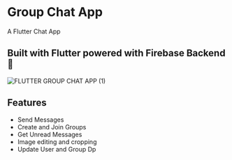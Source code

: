 # Group Chat App

A Flutter Chat App

## Built with Flutter powered with Firebase Backend 🚀

![FLUTTER GROUP CHAT APP (1)](https://user-images.githubusercontent.com/91717339/232234678-efcd1876-383e-4a86-8cc5-4d631b49c899.png)

## Features
- Send Messages
- Create and Join Groups
- Get Unread Messages
- Image editing and cropping
- Update User and Group Dp
